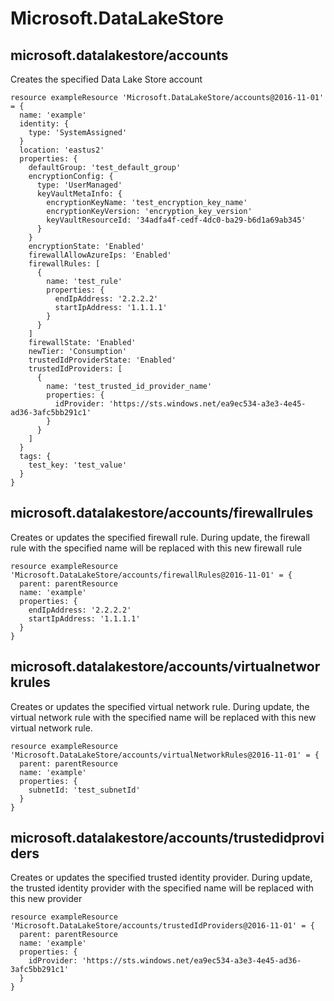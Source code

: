 # Microsoft.DataLakeStore

## microsoft.datalakestore/accounts

Creates the specified Data Lake Store account
```bicep
resource exampleResource 'Microsoft.DataLakeStore/accounts@2016-11-01' = {
  name: 'example'
  identity: {
    type: 'SystemAssigned'
  }
  location: 'eastus2'
  properties: {
    defaultGroup: 'test_default_group'
    encryptionConfig: {
      type: 'UserManaged'
      keyVaultMetaInfo: {
        encryptionKeyName: 'test_encryption_key_name'
        encryptionKeyVersion: 'encryption_key_version'
        keyVaultResourceId: '34adfa4f-cedf-4dc0-ba29-b6d1a69ab345'
      }
    }
    encryptionState: 'Enabled'
    firewallAllowAzureIps: 'Enabled'
    firewallRules: [
      {
        name: 'test_rule'
        properties: {
          endIpAddress: '2.2.2.2'
          startIpAddress: '1.1.1.1'
        }
      }
    ]
    firewallState: 'Enabled'
    newTier: 'Consumption'
    trustedIdProviderState: 'Enabled'
    trustedIdProviders: [
      {
        name: 'test_trusted_id_provider_name'
        properties: {
          idProvider: 'https://sts.windows.net/ea9ec534-a3e3-4e45-ad36-3afc5bb291c1'
        }
      }
    ]
  }
  tags: {
    test_key: 'test_value'
  }
}
```

## microsoft.datalakestore/accounts/firewallrules

Creates or updates the specified firewall rule. During update, the firewall rule with the specified name will be replaced with this new firewall rule
```bicep
resource exampleResource 'Microsoft.DataLakeStore/accounts/firewallRules@2016-11-01' = {
  parent: parentResource 
  name: 'example'
  properties: {
    endIpAddress: '2.2.2.2'
    startIpAddress: '1.1.1.1'
  }
}
```

## microsoft.datalakestore/accounts/virtualnetworkrules

Creates or updates the specified virtual network rule. During update, the virtual network rule with the specified name will be replaced with this new virtual network rule.
```bicep
resource exampleResource 'Microsoft.DataLakeStore/accounts/virtualNetworkRules@2016-11-01' = {
  parent: parentResource 
  name: 'example'
  properties: {
    subnetId: 'test_subnetId'
  }
}
```

## microsoft.datalakestore/accounts/trustedidproviders

Creates or updates the specified trusted identity provider. During update, the trusted identity provider with the specified name will be replaced with this new provider
```bicep
resource exampleResource 'Microsoft.DataLakeStore/accounts/trustedIdProviders@2016-11-01' = {
  parent: parentResource 
  name: 'example'
  properties: {
    idProvider: 'https://sts.windows.net/ea9ec534-a3e3-4e45-ad36-3afc5bb291c1'
  }
}
```
